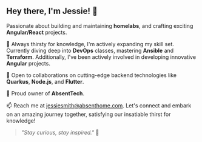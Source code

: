 ## Hey there, I'm Jessie! 👋

Passionate about building and maintaining **homelabs**, and crafting exciting **Angular/React** projects.

🌱 Always thirsty for knowledge, I'm actively expanding my skill set. Currently diving deep into **DevOps** classes, mastering **Ansible** and **Terraform**. Additionally, I've been actively involved in developing innovative **Angular** projects.

💼 Open to collaborations on cutting-edge backend technologies like **Quarkus**, **Node.js**, and **Flutter**.

🔧 Proud owner of **AbsentTech**.

📫 Reach me at jessiesmith@absenthome.com. Let's connect and embark on an amazing journey together, satisfying our insatiable thirst for knowledge!

> _"Stay curious, stay inspired."_ 🚀


<!---
jester2015/jester2015 is a ✨ special ✨ repository because its `README.md` (this file) appears on your GitHub profile.
You can click the Preview link to take a look at your changes.
--->
